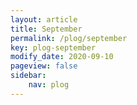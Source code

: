 ```yaml
---
layout: article
title: September
permalink: /plog/september
key: plog-september
modify_date: 2020-09-10
pageview: false
sidebar:
    nav: plog
---
```


<!--more-->

